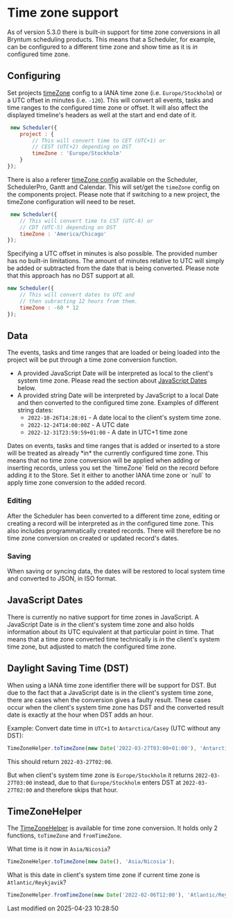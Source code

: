 # Time zone support

As of version 5.3.0 there is built-in support for time zone conversions in all Bryntum scheduling products. This means
that a Scheduler, for example, can be configured to a different time zone and show time as it is *in* configured time
zone.

## Configuring

Set projects [timeZone](#Scheduler/model/ProjectModel#config-timeZone) config to a IANA time zone (i.e.
`Europe/Stockholm`) or a UTC offset in minutes (i.e. `-120`). This will convert all events, tasks and time ranges to the
configured time zone or offset. It will also affect the displayed timeline's headers as well at the start and end date
of it.

```javascript
 new Scheduler({
    project : {
        // This will convert time to CET (UTC+1) or
        // CEST (UTC+2) depending on DST 
        timeZone : 'Europe/Stockholm'
    }
});
```

There is also a referer [timeZone config](#Scheduler/view/TimelineBase#config-timeZone) available on the Scheduler,
SchedulerPro, Gantt and Calendar. This will set/get the `timeZone` config on the components project. Please note that if
switching to a new project, the timeZone configuration will need to be reset.

```javascript
 new Scheduler({
    // This will convert time to CST (UTC-6) or
    // CDT (UTC-5) depending on DST
    timeZone : 'America/Chicago'
});
```

Specifying a UTC offset in minutes is also possible. The provided number has no built-in limitations. The amount of
minutes relative to UTC will simply be added or subtracted from the date that is being converted. Please note that this
approach has no DST support at all.

```javascript
new Scheduler({
    // This will convert dates to UTC and 
    // then subracting 12 hours from them.
    timeZone : -60 * 12
});
```

## Data

The events, tasks and time ranges that are loaded or being loaded into the project will be put through a time zone
conversion function.

* A provided JavaScript Date will be interpreted as local to the client's system time zone. Please read the section
  about [JavaScript Dates](#Scheduler/guides/customization/timezone.md#javascript-dates) below.
* A provided string Date will be interpreted by JavaScript to a local Date and then converted to the configured time
  zone. Examples of different string dates:
    * `2022-10-26T14:28:01` - A date local to the client's system time zone.
    * `2022-12-24T14:00:00Z` - A UTC date
    * `2022-12-31T23:59:59+01:00` - A date in UTC+1 time zone
 
<div class="note">
Dates on events, tasks and time ranges that is added or inserted to a store will be treated as already *in* the 
currently configured time zone. This means that no time zone conversion will be applied when adding or inserting 
records, unless you set the `timeZone` field on the record before adding it to the Store. Set it either to another IANA
time zone or `null` to apply time zone conversion to the added record.
</div>

### Editing

After the Scheduler has been converted to a different time zone, editing or creating a record will be interpreted as
*in* the configured time zone. This also includes programmatically created records. There will therefore be no time zone
conversion on created or updated record's dates.

### Saving

When saving or syncing data, the dates will be restored to local system time and converted to JSON, in ISO format.

## JavaScript Dates

There is currently no native support for time zones in JavaScript. A JavaScript Date is *in* the client's system time
zone and also holds information about its UTC equivalent at that particular point in time. That means that a time zone
converted time technically is *in* the client's system time zone, but adjusted to match the configured time zone.

## Daylight Saving Time (DST)

When using a IANA time zone identifier there will be support for DST. But due to the fact that a JavaScript date is in
the client's system time zone, there are cases when the conversion gives a faulty result. These cases occur when the
client's system time zone has DST and the converted result date is exactly at the hour when DST adds an hour.

Example: Convert date time in `UTC+1` to `Antarctica/Casey` (UTC without any DST):

```javascript
TimeZoneHelper.toTimeZone(new Date('2022-03-27T03:00+01:00'), 'Antarctica/Casey');
```

This should return `2022-03-27T02:00`.

But when client's system time zone is `Europe/Stockholm` it returns `2022-03-27T03:00` instead, due to that
`Europe/Stockholm` enters DST at `2022-03-27T02:00` and therefore skips that hour.

## TimeZoneHelper

The [TimeZoneHelper](#Core/helper/TimeZoneHelper) is available for time zone conversion. It holds only 2
functions, `toTimeZone` and `fromTimeZone`.

What time is it now in `Asia/Nicosia`?

```javascript
TimeZoneHelper.toTimeZone(new Date(), 'Asia/Nicosia');
```

What is this date in client's system time zone if current time zone is `Atlantic/Reykjavik`?

```javascript
TimeZoneHelper.fromTimeZone(new Date('2022-02-06T12:00'), 'Atlantic/Reykjavik');
```


<p class="last-modified">Last modified on 2025-04-23 10:28:50</p>